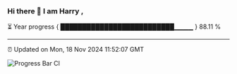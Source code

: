 ### Hi there 👋 I am Harry , 

⏳ Year progress { ██████████████████████████▁▁▁▁ } 88.11 %

---

⏰ Updated on Mon, 18 Nov 2024 11:52:07 GMT

![Progress Bar CI](https://github.com/duykhang68/duykhang68/workflows/Progress%20Bar%20CI/badge.svg)
